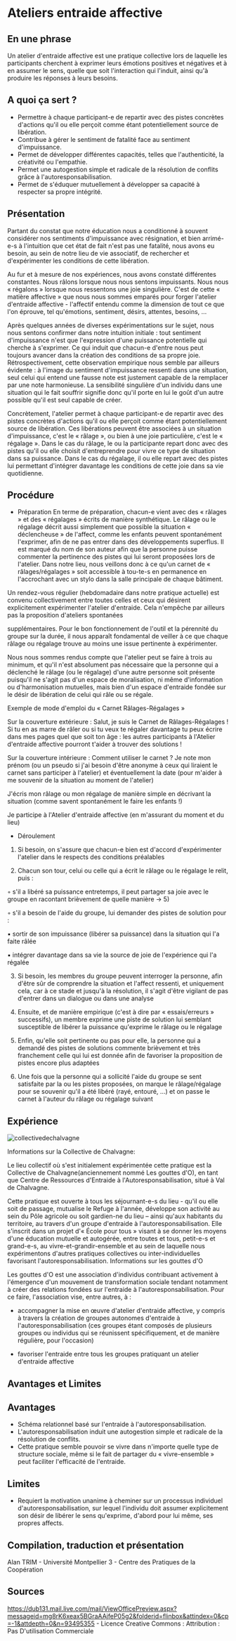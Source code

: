 # Ateliers entraide affective
## En une phrase
Un atelier d'entraide affective est une pratique collective lors de laquelle les participants cherchent à exprimer leurs émotions positives et négatives et à en assumer le sens, quelle que soit l'interaction qui l'induit, ainsi qu'à produire les réponses à leurs besoins.

## A quoi ça sert ?
* Permettre à chaque participant-e de repartir avec des pistes concrètes d'actions qu'il ou elle perçoit comme étant potentiellement source de libération. 
* Contribue à gérer le sentiment de fatalité face au sentiment d'impuissance.
* Permet de développer différentes capacités, telles que l'authenticité, la créativité ou l'empathie.
* Permet une autogestion simple et radicale de la résolution de conflits grâce à l'autoresponsabilisation.
* Permet de s'éduquer mutuellement à développer sa capacité à respecter sa propre intégrité. 


## Présentation
Partant du constat que notre éducation nous a conditionné à souvent considérer nos sentiments d'impuissance avec résignation, et bien arrimé-e-s à l'intuition que cet état de fait n'est pas une fatalité, nous avons eu besoin, au sein de notre lieu de vie associatif, de rechercher et d'expérimenter les conditions de cette libération.

Au fur et à mesure de nos expériences, nous avons constaté différentes constantes. Nous râlons lorsque nous nous sentons impuissants. Nous nous « régalons » lorsque nous ressentons une joie singulière. C'est de cette « matière affective » que nous nous sommes emparés pour forger l'atelier d'entraide affective - l'affectif entendu comme la dimension de tout ce que l'on éprouve, tel qu'émotions, sentiment, désirs, attentes, besoins, …

Après quelques années de diverses expérimentations sur le sujet, nous nous sentons confirmer dans notre intuition initiale : tout sentiment d'impuissance n'est que l'expression d'une puissance potentielle qui cherche à s'exprimer. Ce qui induit que chacun-e d'entre nous peut toujours avancer dans la création des conditions de sa propre joie. Rétrospectivement, cette observation empirique nous semble par ailleurs évidente : à l'image du sentiment d'impuissance ressenti dans une situation, seul celui qui entend une fausse note est justement capable de la remplacer par une note harmonieuse. La sensibilité singulière d'un individu dans une situation qui le fait souffrir signifie donc qu'il porte en lui le goût d'un autre possible qu'il est seul capable de créer.

Concrètement, l'atelier permet à chaque participant-e de repartir avec des pistes concrètes d'actions qu'il ou elle perçoit comme étant potentiellement source de libération. Ces libérations peuvent être associées à un situation d'impuissance, c'est le « râlage », ou bien à une joie particulière, c'est le « régalage ». Dans le cas du râlage, le ou la participante repart donc avec des pistes qu'il ou elle choisit d'entreprendre pour vivre ce type de situation dans sa puissance. Dans le cas du régalage, il ou elle repart avec des pistes lui permettant d'intégrer davantage les conditions de cette joie dans sa vie quotidienne.


## Procédure
* Préparation 
En terme de préparation, chacun-e vient avec des « râlages » et des « régalages » écrits de manière synthétique. Le râlage ou le régalage décrit aussi simplement que possible la situation « déclencheuse » de l'affect, comme les enfants peuvent spontanément l'exprimer, afin de ne pas entrer dans des développements superflus. Il est marqué du nom de son auteur afin que la personne puisse commenter la pertinence des pistes qui lui seront proposées lors de l'atelier. Dans notre lieu, nous veillons donc à ce qu'un carnet de « râlages/régalages » soit accessible à tou-te-s en permanence en l'accrochant avec un stylo dans la salle principale de chaque bâtiment.

Un rendez-vous régulier (hebdomadaire dans notre pratique actuelle) est convenu collectivement entre toutes celles et ceux qui désirent explicitement expérimenter l'atelier d'entraide. Cela n'empêche par ailleurs pas la proposition d'ateliers spontanées

supplémentaires. Pour le bon fonctionnement de l'outil et la pérennité du groupe sur la durée, il nous apparaît fondamental de veiller à ce que chaque râlage ou régalage trouve au moins une issue pertinente à expérimenter.

Nous nous sommes rendus compte que l'atelier peut se faire à trois au minimum, et qu'il n'est absolument pas nécessaire que la personne qui a déclenché le râlage (ou le régalage) d'une autre personne soit présente puisqu'il ne s'agit pas d'un espace de moralisation, ni même d'information ou d'harmonisation mutuelles, mais bien d'un espace d'entraide fondée sur le désir de libération de celui qui râle ou se régale.

Exemple de mode d'emploi du « Carnet Râlages-Régalages »

Sur la couverture extérieure :
Salut, je suis le Carnet de Râlages-Régalages ! Si tu en as marre de râler ou si tu veux te régaler davantage tu peux écrire dans mes pages quel que soit ton âge : les autres participants à l'Atelier d'entraide affective pourront t'aider à trouver des solutions ! 

Sur la couverture intérieure :
Comment utiliser le carnet ?
Je note mon prénom (ou un pseudo si j'ai besoin d'être anonyme à ceux qui liraient le carnet sans participer à l'atelier) et éventuellement la date (pour m'aider à me souvenir de la situation au moment de l'atelier)

J'écris mon râlage ou mon régalage de manière simple en décrivant la situation (comme savent spontanément le faire les enfants !)

Je participe à l'Atelier d'entraide affective (en m'assurant du moment et du lieu)

* Déroulement
1) Si besoin, on s'assure que chacun-e bien est d'accord d'expérimenter l'atelier dans le respects des conditions préalables

2) Chacun son tour, celui ou celle qui a écrit le râlage ou le régalage le relit, puis :

◦ s'il a libéré sa puissance entretemps, il peut partager sa joie avec le groupe en racontant brièvement de quelle manière → 5)

◦ s'il a besoin de l'aide du groupe, lui demander des pistes de solution pour :

▪ sortir de son impuissance (libérer sa puissance) dans la situation qui l'a faite râlée

▪ intégrer davantage dans sa vie la source de joie de l'expérience qui l'a régalée

3) Si besoin, les membres du groupe peuvent interroger la personne, afin d'être sûr de comprendre la situation et l'affect ressenti, et uniquement cela, car à ce stade et jusqu'à la résolution, il s'agit d'être vigilant de pas d'entrer dans un dialogue ou dans une analyse

4) Ensuite, et de manière empirique (c'est à dire par « essais/erreurs » successifs), un membre exprime une piste de solution lui semblant susceptible de libérer la puissance qu'exprime le râlage ou le régalage

5) Enfin, qu'elle soit pertinente ou pas pour elle, la personne qui a demandé des pistes de solutions commente brièvement et très franchement celle qui lui est donnée afin de favoriser la proposition de pistes encore plus adaptées

6) Une fois que la personne qui a sollicité l'aide du groupe se sent satisfaite par la ou les pistes proposées, on marque le râlage/régalage pour se souvenir qu'il a été libéré (rayé, entouré, …) et on passe le carnet à l'auteur du râlage ou régalage suivant

## Expérience

![collectivedechalvagne](http://chalvagne.lesgouttesdo.net/wp-content/uploads/2014/02/cropped-Montage-en-tete.jpg)

Informations sur la Collective de Chalvagne:

Le lieu collectif où s'est initialement expérimentée cette pratique est la Collective de Chalvagne(anciennement nommé Les gouttes d'O), en tant que Centre de Ressources d'Entraide à l'Autoresponsabilisation, situé à Val de Chalvagne.

Cette pratique est ouverte à tous les séjournant-e-s du lieu - qu'il ou elle soit de passage, mutualise le Refuge à l'année, développe son activité au sein du Pôle agricole ou soit gardien-ne du lieu – ainsi qu'aux habitants du territoire, au travers d'un groupe d'entraide à l'autoresponsabilisation. Elle s'inscrit dans un projet d'« École pour tous » visant à se donner les moyens d'une éducation mutuelle et autogérée, entre toutes et tous, petit-e-s et grand-e-s, au vivre-et-grandir-ensemble et au sein de laquelle nous expérimentons d'autres pratiques collectives ou inter-individuelles favorisant l'autoresponsabilisation.
Informations sur les gouttes d'O

Les gouttes d'O est une association d'individus contribuant activement à l'émergence d'un mouvement de transformation sociale tendant notamment à créer des relations fondées sur l'entraide à l'autoresponsabilisation. Pour ce faire, l'association vise, entre autres, à :

* accompagner la mise en œuvre d'atelier d'entraide affective, y compris à travers la création de groupes autonomes d'entraide à l'autoresponsabilisation (ces groupes étant composés de plusieurs groupes ou individus qui se réunissent spécifiquement, et de manière régulière, pour l'occasion)

* favoriser l'entraide entre tous les groupes pratiquant un atelier d'entraide affective

## Avantages et Limites
## Avantages
* Schéma relationnel basé sur l'entraide à l'autoresponsabilisation. 
* L'autoresponsabilisation induit une autogestion simple et radicale de la résolution de conflits.
* Cette pratique semble pouvoir se vivre dans n'importe quelle type de structure sociale, même si le fait de partager du « vivre-ensemble » peut faciliter l'efficacité de l'entraide.

## Limites
* Requiert la motivation unanime à cheminer sur un processus individuel d'autoresponsabilisation, sur lequel l'individu doit assumer explicitement son désir de libérer le sens qu'exprime, d'abord pour lui même, ses propres affects.


## Compilation, traduction et présentation

Alan TRIM - Université Montpellier 3 - Centre des Pratiques de la Coopération

## Sources

https://dub131.mail.live.com/mail/ViewOfficePreview.aspx?messageid=mg8rK6xeax5BGraAAjfeP05g2&folderid=flinbox&attindex=0&cp=-1&attdepth=0&n=93495355 - Licence Creative Commons : Attribution : Pas D'utilisation Commerciale

